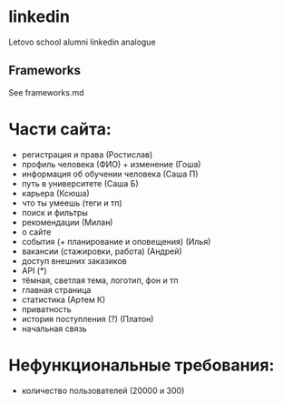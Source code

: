 # linkedin
Letovo school alumni linkedin analogue

## Frameworks
See frameworks.md

# Части сайта:
- регистрация и права (Ростислав)
- профиль человека (ФИО) + изменение (Гоша)
- информация об обучении человека (Саша П)
- путь в университете (Саша Б)
- карьера (Ксюша)
- что ты умеешь (теги и тп)
- поиск и фильтры
- рекомендации (Милан)
- о сайте
- события (+ планирование и оповещения) (Илья)
- вакансии (стажировки, работа) (Андрей)
- доступ внешних заказиков
- API (*)
- тёмная, светлая тема, логотип, фон и тп
- главная страница
- статистика (Артем К)
- приватность
- история поступления (?) (Платон)
- начальная связь

# Нефункциональные требования:
- количество пользователей (20000 и 300)
